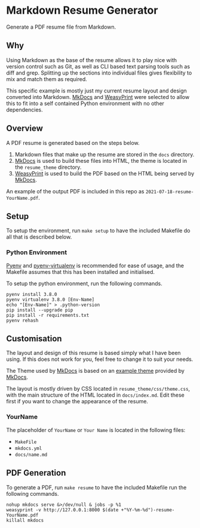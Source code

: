 # Markdown Resume Generator
Generate a PDF resume file from Markdown.

## Why

Using Markdown as the base of the resume allows it to play nice with version control such as Git, as well as CLI based text parsing tools such as diff and grep. Splitting up the sections into individual files gives flexibility to mix and match them as required.

This specific example is mostly just my current resume layout and design converted into Markdown. [MkDocs](https://www.mkdocs.org/) and [WeasyPrint](https://weasyprint.org/) were selected to allow this to fit into a self contained Python environment with no other dependencies.

## Overview

A PDF resume is generated based on the steps below.

1. Markdown files that make up the resume are stored in the `docs` directory.
1. [MkDocs](https://www.mkdocs.org/) is used to build these files into HTML, the theme is located in the `resume_theme` directory.
1. [WeasyPrint](https://weasyprint.org/) is used to build the PDF based on the HTML being served by [MkDocs](https://www.mkdocs.org/).

An example of the output PDF is included in this repo as `2021-07-18-resume-YourName.pdf`.

## Setup

To setup the environment, run `make setup` to have the included Makefile do all that is described below.

### Python Environment

[Pyenv](https://github.com/pyenv/pyenv) and [pyenv-virtualenv](https://github.com/pyenv/pyenv-virtualenv) is recommended for ease of usage, and the Makefile assumes that this has been installed and initialised.

To setup the python environment, run the following commands.

```
pyenv install 3.8.0
pyenv virtualenv 3.8.0 [Env-Name]
echo "[Env-Name]" > .python-version
pip install --upgrade pip
pip install -r requirements.txt
pyenv rehash
```

## Customisation

The layout and design of this resume is based simply what I have been using. If this does not work for you, feel free to change it to suit your needs.

The Theme used by [MkDocs](https://www.mkdocs.org/) is based on an [example theme](https://github.com/mkdocs/mkdocs-basic-theme) provided by [MkDocs](https://www.mkdocs.org/).

The layout is mostly driven by CSS located in `resume_theme/css/theme.css`, with the main structure of the HTML located in `docs/index.md`. Edit these first if you want to change the appearance of the resume.

### YourName

The placeholder of `YourName` or `Your Name` is located in the following files:

- `MakeFile`
- `mkdocs.yml`
- `docs/name.md`

## PDF Generation

To generate a PDF, run `make resume` to have the included Makefile run the following commands.

```
nohup mkdocs serve &>/dev/null & jobs -p %1
weasyprint -v http://127.0.0.1:8000 $(date +"%Y-%m-%d")-resume-YourName.pdf
killall mkdocs
```
